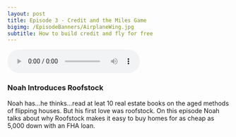 ```yaml
---
layout: post
title: Episode 3 - Credit and the Miles Game
bigimg: /EpisodeBanners/AirplaneWing.jpg
subtitle: How to build credit and fly for free
---
```



<audio controls>
  <source src="../EpisodeAudio/For_My_Sins_Full_Track.mp3" type="audio/mpeg">
</audio>

### Noah Introduces Roofstock

Noah has...he thinks...read at leat 10 real estate books on the aged methods of flipping houses.
But his first love was roofstock. On this episode Noah talks about why Roofstock makes it easy to buy homes for as cheap as 5,000 down with an FHA loan.
